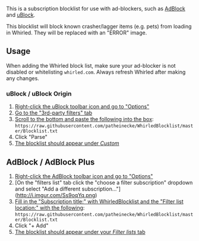 This is a subscription blocklist for use with ad-blockers, such as [AdBlock](https://getadblock.com/) and [uBlock](https://chrome.google.com/webstore/detail/ublock-origin/cjpalhdlnbpafiamejdnhcphjbkeiagm?hl=en).

This blocklist will block known crasher/lagger items (e.g. pets) from loading in Whirled. They will be replaced with an "ERROR" image.

## Usage

When adding the Whirled block list, make sure your ad-blocker is not disabled or whitelisting `whirled.com`. Always refresh Whirled after making any changes.

### uBlock / uBlock Origin

1. [Right-click the uBlock toolbar icon and go to "Options"](http://i.imgur.com/K5qUb2B.png)
2. [Go to the "3rd-party filters" tab](http://i.imgur.com/OMOdytp.png)
3. [Scroll to the bottom and paste the following into the box](http://i.imgur.com/rCSUq8D.png): `https://raw.githubusercontent.com/patheinecke/WhirledBlocklist/master/Blocklist.txt`
4. Click "Parse"
5. [The blocklist should appear under *Custom*](http://i.imgur.com/YQMHpzm.png)

## AdBlock / AdBlock Plus

1. [Right-click the AdBlock toolbar icon and go to "Options"](http://i.imgur.com/Tbvd1Tz.png)
2. [On the "filters list" tab click the "choose a filter subscription" dropdown and select "Add a different subscription…"] (http://i.imgur.com/Ss9oqYq.png)
3. [Fill in the "Subscription title:" with WhirledBlocklist and the "Filter list location:" with the following](http://i.imgur.com/JPa8Log.png): `https://raw.githubusercontent.com/patheinecke/WhirledBlocklist/master/Blocklist.txt`
4. Click "+ Add"
5. [The blocklist should appear under your *Filter lists* tab](http://i.imgur.com/Upj4uaj.png)
